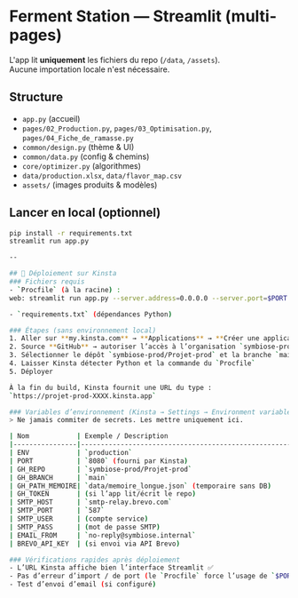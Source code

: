 # Ferment Station — Streamlit (multi-pages)

L'app lit **uniquement** les fichiers du repo (`/data`, `/assets`).  
Aucune importation locale n'est nécessaire.

## Structure
- `app.py` (accueil)
- `pages/02_Production.py`, `pages/03_Optimisation.py`, `pages/04_Fiche_de_ramasse.py`
- `common/design.py` (thème & UI)
- `common/data.py` (config & chemins)
- `core/optimizer.py` (algorithmes)
- `data/production.xlsx`, `data/flavor_map.csv`
- `assets/` (images produits & modèles)

## Lancer en local (optionnel)
```bash
pip install -r requirements.txt
streamlit run app.py

--

## 🚀 Déploiement sur Kinsta
### Fichiers requis
- `Procfile` (à la racine) :
web: streamlit run app.py --server.address=0.0.0.0 --server.port=$PORT

- `requirements.txt` (dépendances Python)

### Étapes (sans environnement local)
1. Aller sur **my.kinsta.com** → **Applications** → **Créer une application**  
2. Source **GitHub** → autoriser l’accès à l’organisation `symbiose-prod`  
3. Sélectionner le dépôt `symbiose-prod/Projet-prod` et la branche `main`  
4. Laisser Kinsta détecter Python et la commande du `Procfile`  
5. Déployer

À la fin du build, Kinsta fournit une URL du type :  
`https://projet-prod-XXXX.kinsta.app`

### Variables d’environnement (Kinsta → Settings → Environment variables)
> Ne jamais commiter de secrets. Les mettre uniquement ici.

| Nom            | Exemple / Description                                  |
|----------------|---------------------------------------------------------|
| ENV            | `production`                                           |
| PORT           | `8080` (fourni par Kinsta)                             |
| GH_REPO        | `symbiose-prod/Projet-prod`                            |
| GH_BRANCH      | `main`                                                 |
| GH_PATH_MEMOIRE| `data/memoire_longue.json` (temporaire sans DB)        |
| GH_TOKEN       | (si l’app lit/écrit le repo)                           |
| SMTP_HOST      | `smtp-relay.brevo.com`                                 |
| SMTP_PORT      | `587`                                                  |
| SMTP_USER      | (compte service)                                       |
| SMTP_PASS      | (mot de passe SMTP)                                    |
| EMAIL_FROM     | `no-reply@symbiose.internal`                           |
| BREVO_API_KEY  | (si envoi via API Brevo)                               |

### Vérifications rapides après déploiement
- L’URL Kinsta affiche bien l’interface Streamlit ✅  
- Pas d’erreur d’import / de port (le `Procfile` force l’usage de `$PORT`)  
- Test d’envoi d’email (si configuré)  
